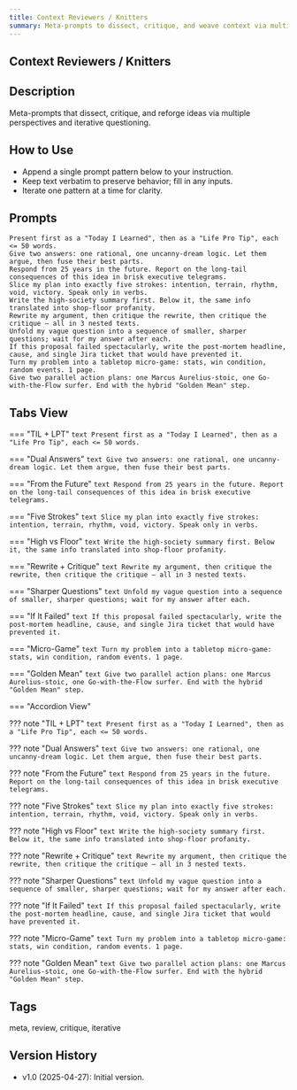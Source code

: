 ```yaml
---
title: Context Reviewers / Knitters
summary: Meta-prompts to dissect, critique, and weave context via multiple lenses and iterative questioning.
---
```


## Context Reviewers / Knitters

## Description

Meta-prompts that dissect, critique, and reforge ideas via multiple perspectives and iterative questioning.

## How to Use

- Append a single prompt pattern below to your instruction.
- Keep text verbatim to preserve behavior; fill in any inputs.
- Iterate one pattern at a time for clarity.

## Prompts

```text
Present first as a "Today I Learned", then as a "Life Pro Tip", each <= 50 words.  
Give two answers: one rational, one uncanny-dream logic. Let them argue, then fuse their best parts.  
Respond from 25 years in the future. Report on the long-tail consequences of this idea in brisk executive telegrams.  
Slice my plan into exactly five strokes: intention, terrain, rhythm, void, victory. Speak only in verbs.  
Write the high-society summary first. Below it, the same info translated into shop-floor profanity.  
Rewrite my argument, then critique the rewrite, then critique the critique — all in 3 nested texts.  
Unfold my vague question into a sequence of smaller, sharper questions; wait for my answer after each.  
If this proposal failed spectacularly, write the post-mortem headline, cause, and single Jira ticket that would have prevented it.  
Turn my problem into a tabletop micro-game: stats, win condition, random events. 1 page.  
Give two parallel action plans: one Marcus Aurelius-stoic, one Go-with-the-Flow surfer. End with the hybrid "Golden Mean" step.
```

## Tabs View

=== "TIL + LPT"
    ```text
Present first as a "Today I Learned", then as a "Life Pro Tip", each <= 50 words.  
    ```

=== "Dual Answers"
    ```text
Give two answers: one rational, one uncanny-dream logic. Let them argue, then fuse their best parts.  
    ```

=== "From the Future"
    ```text
Respond from 25 years in the future. Report on the long-tail consequences of this idea in brisk executive telegrams.  
    ```

=== "Five Strokes"
    ```text
Slice my plan into exactly five strokes: intention, terrain, rhythm, void, victory. Speak only in verbs.  
    ```

=== "High vs Floor"
    ```text
Write the high-society summary first. Below it, the same info translated into shop-floor profanity.  
    ```

=== "Rewrite + Critique"
    ```text
Rewrite my argument, then critique the rewrite, then critique the critique — all in 3 nested texts.  
    ```

=== "Sharper Questions"
    ```text
Unfold my vague question into a sequence of smaller, sharper questions; wait for my answer after each.  
    ```

=== "If It Failed"
    ```text
If this proposal failed spectacularly, write the post-mortem headline, cause, and single Jira ticket that would have prevented it.  
    ```

=== "Micro-Game"
    ```text
Turn my problem into a tabletop micro-game: stats, win condition, random events. 1 page.  
    ```

=== "Golden Mean"
    ```text
Give two parallel action plans: one Marcus Aurelius-stoic, one Go-with-the-Flow surfer. End with the hybrid "Golden Mean" step.
    ```

=== "Accordion View"

??? note "TIL + LPT"
    ```text
Present first as a "Today I Learned", then as a "Life Pro Tip", each <= 50 words.  
    ```

??? note "Dual Answers"
    ```text
Give two answers: one rational, one uncanny-dream logic. Let them argue, then fuse their best parts.  
    ```

??? note "From the Future"
    ```text
Respond from 25 years in the future. Report on the long-tail consequences of this idea in brisk executive telegrams.  
    ```

??? note "Five Strokes"
    ```text
Slice my plan into exactly five strokes: intention, terrain, rhythm, void, victory. Speak only in verbs.  
    ```

??? note "High vs Floor"
    ```text
Write the high-society summary first. Below it, the same info translated into shop-floor profanity.  
    ```

??? note "Rewrite + Critique"
    ```text
Rewrite my argument, then critique the rewrite, then critique the critique — all in 3 nested texts.  
    ```

??? note "Sharper Questions"
    ```text
Unfold my vague question into a sequence of smaller, sharper questions; wait for my answer after each.  
    ```

??? note "If It Failed"
    ```text
If this proposal failed spectacularly, write the post-mortem headline, cause, and single Jira ticket that would have prevented it.  
    ```

??? note "Micro-Game"
    ```text
Turn my problem into a tabletop micro-game: stats, win condition, random events. 1 page.  
    ```

??? note "Golden Mean"
    ```text
Give two parallel action plans: one Marcus Aurelius-stoic, one Go-with-the-Flow surfer. End with the hybrid "Golden Mean" step.
    ```

## Tags

meta, review, critique, iterative

## Version History

- v1.0 (2025-04-27): Initial version.

